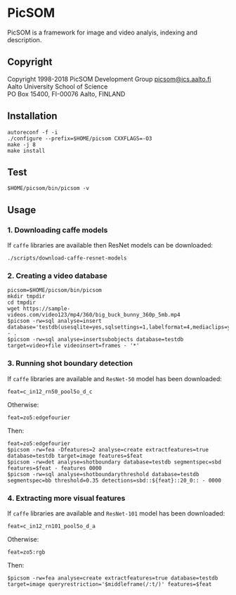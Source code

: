 # PicSOM

PicSOM is a framework for image and video analyis, indexing and description.

## Copyright

Copyright 1998-2018 PicSOM Development Group <picsom@ics.aalto.fi>  
Aalto University School of Science  
PO Box 15400, FI-00076 Aalto, FINLAND

## Installation

```
autoreconf -f -i  
./configure --prefix=$HOME/picsom CXXFLAGS=-O3  
make -j 8  
make install
```

## Test

```$HOME/picsom/bin/picsom -v```

## Usage 

### 1. Downloading caffe models

If `caffe` libraries are available then ResNet models can be downloaded:

```
./scripts/download-caffe-resnet-models
```

### 2. Creating a video database

```
picsom=$HOME/picsom/bin/picsom  
mkdir tmpdir  
cd tmpdir  
wget https://sample-videos.com/video123/mp4/360/big_buck_bunny_360p_5mb.mp4  
$picsom -rw=sql analyse=insert database='testdb(usesqlite=yes,sqlsettings=1,labelformat=4,mediaclips=yes)' - .  
$picsom -rw=sql analyse=insertsubobjects database=testdb target=video+file videoinsert=frames - '*'
```

### 3. Running shot boundary detection

If `caffe` libraries are available and `ResNet-50` model has been downloaded:

```
feat=c_in12_rn50_pool5o_d_c
```

Otherwise:

```
feat=zo5:edgefourier
```

Then:

```
feat=zo5:edgefourier
$picsom -rw=fea -Dfeatures=2 analyse=create extractfeatures=true database=testdb target=image features=$feat  
$picsom -rw=det analyse=shotboundary database=testdb segmentspec=sbd features=$feat - features 0000  
$picsom -rw=sql analyse=shotboundarythreshold database=testdb segmentspec=bb threshold=0.35 detections=sbd::${feat}::20_0:: - 0000
```

### 4. Extracting more visual features

If `caffe` libraries are available and `ResNet-101` model has been downloaded:

```
feat=c_in12_rn101_pool5o_d_a
```

Otherwise:

```
feat=zo5:rgb
```

Then:

```
$picsom -rw=fea analyse=create extractfeatures=true database=testdb target=image queryrestriction='$middleframe(/:t/)' features=$feat
```

